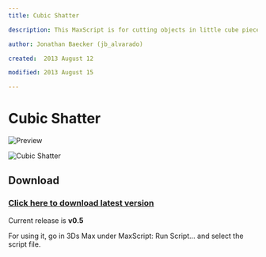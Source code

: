 ```yaml
---
title: Cubic Shatter

description: This MaxScript is for cutting objects in little cube pieces

author: Jonathan Baecker (jb_alvarado)

created:  2013 August 12

modified: 2013 August 15

---
```


Cubic Shatter
=========

![Preview](http://www.pixelcrusher.de/files/CubeShatter.jpg)

![Cubic Shatter](http://www.pixelcrusher.de/files/CubicShatter.png)



Download
--------

### [Click here to download latest version](https://github.com/jb-alvarado/CubicShatter/archive/master.zip)

Current release is **v0.5**

For using it, go in 3Ds Max under MaxScript: Run Script... and select the script file.


